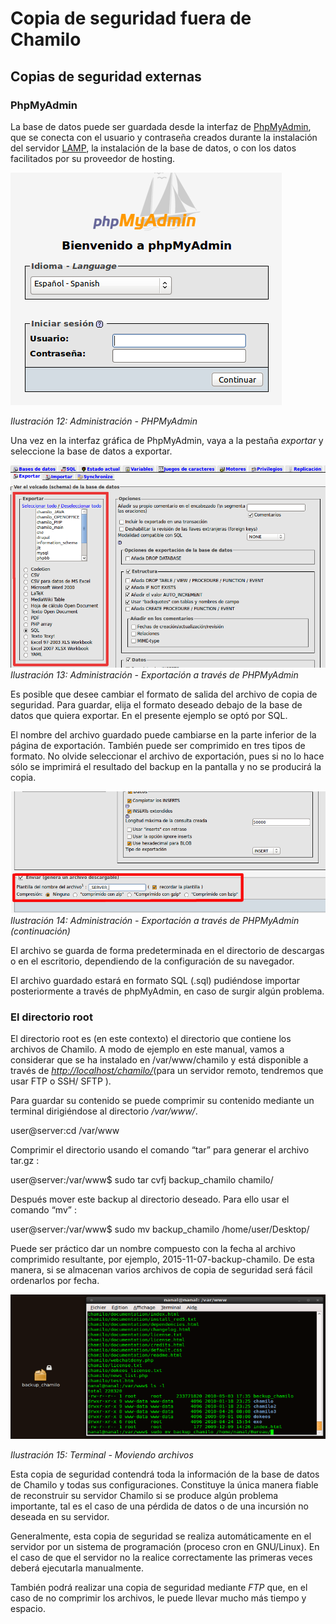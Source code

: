 # Copia de seguridad fuera de Chamilo

## Copias de seguridad externas <a id="copias-de-seguridad-externas"></a>

### PhpMyAdmin <a id="phpmyadmin"></a>

La base de datos puede ser guardada desde la interfaz de [P](http://fr.wikipedia.org/wiki/PhpMyAdmin)[hpMyAdmin](http://fr.wikipedia.org/wiki/PhpMyAdmin), que se conecta con el usuario y contraseña creados durante la instalación del servidor [LAMP](http://fr.wikipedia.org/wiki/LAMP), la instalación de la base de datos, o con los datos facilitados por su proveedor de hosting.

![](../../.gitbook/assets/images115.png)

_Ilustración 12: Administración - PHPMyAdmin_

Una vez en la interfaz gráfica de PhpMyAdmin, vaya a la pestaña _exportar_ y seleccione la base de datos a exportar.

![](../../.gitbook/assets/images116.png)_Ilustración 13: Administración - Exportación a través de PHPMyAdmin_

Es posible que desee cambiar el formato de salida del archivo de copia de seguridad. Para guardar, elija el formato deseado debajo de la base de datos que quiera exportar. En el presente ejemplo se optó por SQL.

El nombre del archivo guardado puede cambiarse en la parte inferior de la página de exportación. También puede ser comprimido en tres tipos de formato. No olvide seleccionar el archivo de exportación, pues si no lo hace sólo se imprimirá el resultado del backup en la pantalla y no se producirá la copia.

![](../../.gitbook/assets/images118.png)_Ilustración 14: Administración - Exportación a través de PHPMyAdmin \(continuación\)_

El archivo se guarda de forma predeterminada en el directorio de descargas o en el escritorio, dependiendo de la configuración de su navegador.

El archivo guardado estará en formato SQL \(.sql\) pudiéndose importar posteriormente a través de phpMyAdmin, en caso de surgir algún problema.

### El directorio root <a id="el-directorio-root"></a>

El directorio root es \(en este contexto\) el directorio que contiene los archivos de Chamilo. A modo de ejemplo en este manual, vamos a considerar que se ha instalado en /var/www/chamilo y está disponible a través de [_http://localhost/chamilo/_](http://localhost/chamilo/)\(para un servidor remoto, tendremos que usar FTP o SSH/ SFTP \).

Para guardar su contenido se puede comprimir su contenido mediante un terminal dirigiéndose al directorio _/var/www/_.

user@server:cd /var/www

Comprimir el directorio usando el comando “tar” para generar el archivo tar.gz :

user@server:/var/www$ sudo tar cvfj backup\_chamilo chamilo/

Después mover este backup al directorio deseado. Para ello usar el comando “mv” :

user@server:/var/www$ sudo mv backup\_chamilo /home/user/Desktop/

Puede ser práctico dar un nombre compuesto con la fecha al archivo comprimido resultante, por ejemplo, 2015-11-07-backup-chamilo. De esta manera, si se almacenan varios archivos de copia de seguridad será fácil ordenarlos por fecha.

![](../../.gitbook/assets/images121.png)

_Ilustración 15: Terminal - Moviendo archivos_

Esta copia de seguridad contendrá toda la información de la base de datos de Chamilo y todas sus configuraciones. Constituye la única manera fiable de reconstruir su servidor Chamilo si se produce algún problema importante, tal es el caso de una pérdida de datos o de una incursión no deseada en su servidor.

Generalmente, esta copia de seguridad se realiza automáticamente en el servidor por un sistema de programación \(proceso cron en GNU/Linux\). En el caso de que el servidor no la realice correctamente las primeras veces deberá ejecutarla manualmente.

También podrá realizar una copia de seguridad mediante _FTP_ que, en el caso de no comprimir los archivos, le puede llevar mucho más tiempo y espacio.

